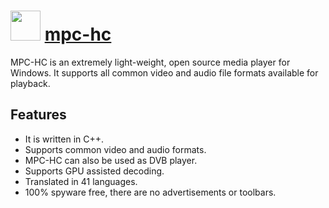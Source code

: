 ﻿# <img src="https://cdn.jsdelivr.net/gh/chocolatey/chocolatey-coreteampackages@18bc5fef22a657d3632d88b1366126201b3b39bc/icons/mpc-hc.png" width="48" height="48"/> [mpc-hc](https://chocolatey.org/packages/mpc-hc)


MPC-HC is an extremely light-weight, open source media player for Windows. It supports all common video and audio file formats available for playback.

## Features

- It is written in C++.
- Supports common video and audio formats.
- MPC-HC can also be used as DVB player.
- Supports GPU assisted decoding.
- Translated in 41 languages.
- 100% spyware free, there are no advertisements or toolbars.

